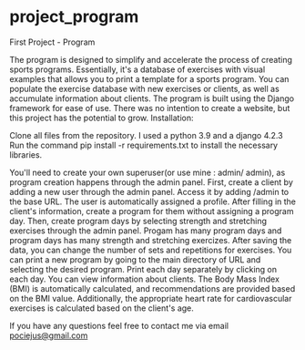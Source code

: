 # project_program
First Project - Program

The program is designed to simplify and accelerate the process of creating sports programs. Essentially, it's a database of exercises with visual examples that allows you to print a template for a sports program. You can populate the exercise database with new exercises or clients, as well as accumulate information about clients. The program is built using the Django framework for ease of use. There was no intention to create a website, but this project has the potential to grow.
Installation:

Clone all files from the repository. I used a python 3.9 and a django 4.2.3 
Run the command pip install -r requirements.txt to install the necessary libraries.

You'll need to create your own superuser(or use mine : admin/ admin), as program creation happens through the admin panel. First, create a client by adding a new user through the admin panel. Access it by adding /admin to the base URL. The user is automatically assigned a profile.
After filling in the client's information, create a program for them without assigning a program day. Then, create program days by selecting strength and stretching exercises through the admin panel. Progam has many program days and program days has many strength and stretching exercizes. 
After saving the data, you can change the number of sets and repetitions for exercises. You can print a new program by going to the main directory of URL and selecting the desired program. Print each day separately by clicking on each day.
You can view information about clients. The Body Mass Index (BMI) is automatically calculated, and recommendations are provided based on the BMI value. Additionally, the appropriate heart rate for cardiovascular exercises is calculated based on the client's age.

If you have any questions feel free to contact me via email pociejus@gmail.com
